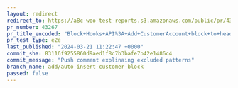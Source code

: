 ```yaml
---
layout: redirect
redirect_to: https://a8c-woo-test-reports.s3.amazonaws.com/public/pr/43267/e2e/index.html
pr_number: 43267
pr_title_encoded: "Block+Hooks+API%3A+Add+CustomerAccount+block+to+header"
pr_test_type: e2e
last_published: "2024-03-21 11:22:47 +0000"
commit_sha: 83116f9255860d9aed1f8c7b3bafe7b42e1486c4
commit_message: "Push comment explinaing excluded patterns"
branch_name: add/auto-insert-customer-block
passed: false
---
```

